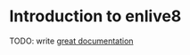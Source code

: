 # Introduction to enlive8

TODO: write [great documentation](http://jacobian.org/writing/what-to-write/)
